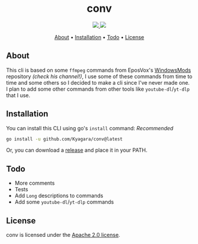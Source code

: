 <div align="center">
	<h1>conv</h1>
	</p>
	<p>
		<a href="https://github.com/Kyagara/conv/releases">
			<img src="https://img.shields.io/github/v/tag/Kyagara/conv?label=Version"/>
		</a>  
		<a href="https://pkg.go.dev/github.com/Kyagara/conv">
			<img src="https://img.shields.io/static/v1?label=Godoc&message=reference&color=blue"/>
		</a>
	</p>
	<p>
		<a href="#about">About</a> •
		<a href="#installation">Installation</a> •
        <a href="#todo">Todo</a> •
		<a href="#license">License</a>
	</p>
</div>

## About

This cli is based on some `ffmpeg` commands from EposVox's [WindowsMods](https://github.com/EposVox/WindowsMods) repository _(check his channel!)_, I use some of these commands from time to time and some others so I decided to make a cli since I've never made one. I plan to add some other commands from other tools like `youtube-dl`/`yt-dlp` that I use.

## Installation

You can install this CLI using go's `install` command: _Recommended_

```bash
go install -u github.com/Kyagara/conv@latest
```

Or, you can download a [release](https://github.com/Kyagara/conv/releases) and place it in your PATH.

## Todo

-   More comments
-   Tests
-   Add `Long` descriptions to commands
-   Add some `youtube-dl`/`yt-dlp` commands

## License

conv is licensed under the [Apache 2.0 license](https://github.com/Kyagara/conv/blob/master/LICENSE).
